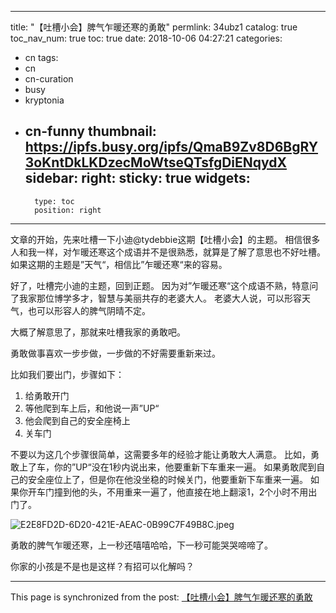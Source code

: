 
---
title: "【吐槽小会】脾气乍暖还寒的勇敢"
permlink: 34ubz1
catalog: true
toc_nav_num: true
toc: true
date: 2018-10-06 04:27:21
categories:
- cn
tags:
- cn
- cn-curation
- busy
- kryptonia
- cn-funny
thumbnail: https://ipfs.busy.org/ipfs/QmaB9Zv8D6BgRY3oKntDkLKDzecMoWtseQTsfgDiENqydX
sidebar:
    right:
        sticky: true
widgets:
    -
        type: toc
        position: right
---


文章的开始，先来吐槽一下小迪@tydebbie这期【吐槽小会】的主题。
相信很多人和我一样，对乍暖还寒这个成语并不是很熟悉，就算是了解了意思也不好吐槽。如果这期的主题是”天气“，相信比”乍暖还寒“来的容易。

好了，吐槽完小迪的主题，回到正题。
因为对”乍暖还寒“这个成语不熟，特意问了我家那位博学多才，智慧与美丽共存的老婆大人。
老婆大人说，可以形容天气，也可以形容人的脾气阴晴不定。

大概了解意思了，那就来吐槽我家的勇敢吧。

勇敢做事喜欢一步步做，一步做的不好需要重新来过。

比如我们要出门，步骤如下：
1. 给勇敢开门
2. 等他爬到车上后，和他说一声”UP“
3. 他会爬到自己的安全座椅上
4. 关车门

不要以为这几个步骤很简单，这需要多年的经验才能让勇敢大人满意。
比如，勇敢上了车，你的”UP“没在1秒内说出来，他要重新下车重来一遍。
如果勇敢爬到自己的安全座位上了，但是你在他没坐稳的时候关门，他要重新下车重来一遍。
如果你开车门撞到他的头，不用重来一遍了，他直接在地上翻滚1，2个小时不用出门了。

![E2E8FD2D-6D20-421E-AEAC-0B99C7F49B8C.jpeg](https://ipfs.busy.org/ipfs/QmaB9Zv8D6BgRY3oKntDkLKDzecMoWtseQTsfgDiENqydX)


勇敢的脾气乍暖还寒，上一秒还嘻嘻哈哈，下一秒可能哭哭啼啼了。

你家的小孩是不是也是这样？有招可以化解吗？



- - -

This page is synchronized from the post: [【吐槽小会】脾气乍暖还寒的勇敢](https://steemit.com/@ericet/34ubz1)

